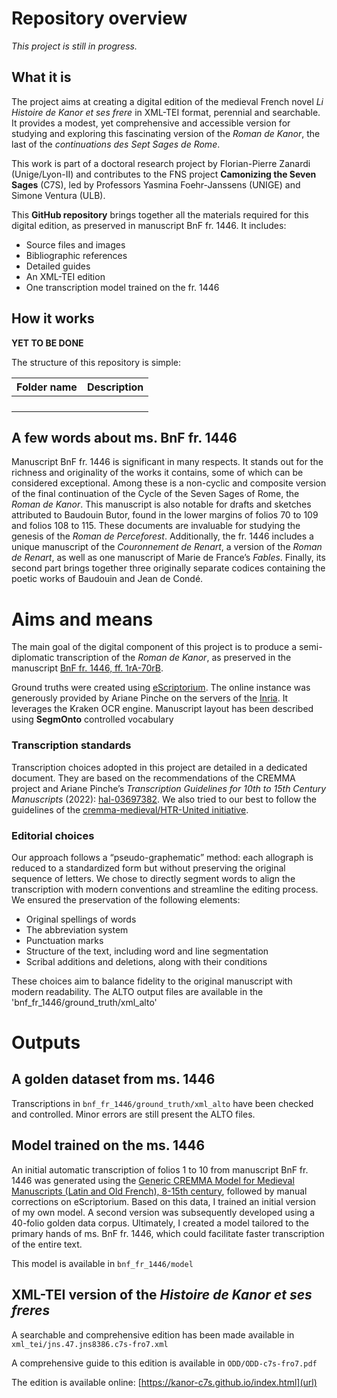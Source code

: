 # Repository overview
*This project is still in progress.*

## What it is
The project aims at creating a digital edition of the medieval French novel *Li Histoire de Kanor et ses frere* in XML-TEI format, perennial and searchable. It provides a modest, yet comprehensive and accessible version for studying and exploring this fascinating version of the *Roman de Kanor*, the last of the *continuations des Sept Sages de Rome*.

This work is part of a doctoral research project by Florian-Pierre Zanardi (Unige/Lyon-II) and contributes to the FNS project **Camonizing the Seven Sages** (C7S), led by Professors Yasmina Foehr-Janssens (UNIGE) and Simone Ventura (ULB).

This **GitHub repository** brings together all the materials required for this digital edition, as preserved in manuscript BnF fr. 1446. It includes:

* Source files and images
* Bibliographic references
* Detailed guides
* An XML-TEI edition
* One transcription model trained on the fr. 1446

## How it works

**YET TO BE DONE**

The structure of this repository is simple:

| Folder name | Description |
| ----------- |  ---- |
|  |  |
|  |  |
|  |  |
|  |  |

## A few words about ms. BnF fr. 1446

Manuscript BnF fr. 1446 is significant in many respects. It stands out for the richness and originality of the works it contains, some of which can be considered exceptional. Among these is a non-cyclic and composite version of the final continuation of the Cycle of the Seven Sages of Rome, the *Roman de Kanor*. This manuscript is also notable for drafts and sketches attributed to Baudouin Butor, found in the lower margins of folios 70 to 109 and folios 108 to 115. These documents are invaluable for studying the genesis of the *Roman de Perceforest*.
Additionally, the fr. 1446 includes a unique manuscript of the *Couronnement de Renart*, a version of the *Roman de Renart*, as well as one manuscript of Marie de France’s *Fables*. Finally, its second part brings together three originally separate codices containing the poetic works of Baudouin and Jean de Condé.

# Aims and means

The main goal of the digital component of this project is to produce a semi-diplomatic transcription of the *Roman de Kanor*, as preserved in the manuscript [BnF fr. 1446, ff. 1rA-70rB](https://gallica.bnf.fr/ark:/12148/btv1b10023851v).

Ground truths were created using [eScriptorium](https://escriptorium.inria.fr). The online instance was generously provided by Ariane Pinche on the servers of the [Inria](https://inria.fr/). It leverages the Kraken OCR engine. Manuscript layout has been described using **SegmOnto** controlled vocabulary

### Transcription standards

Transcription choices adopted in this project are detailed in a dedicated document. They are based on the recommendations of the CREMMA project and Ariane Pinche’s *Transcription Guidelines for 10th to 15th Century Manuscripts* (2022): [hal-03697382](https://hal.science/hal-03697382/document).  We also tried to our best to follow the guidelines of the [cremma-medieval/HTR-United initiative](https://github.com/HTR-United/cremma-medieval).

###  Editorial choices

Our approach follows a “pseudo-graphematic” method: each allograph is reduced to a standardized form but without preserving the original sequence of letters. We chose to directly segment words to align the transcription with modern conventions and streamline the editing process. We ensured the preservation of the following elements:

* Original spellings of words
* The abbreviation system
* Punctuation marks
* Structure of the text, including word and line segmentation
* Scribal additions and deletions, along with their conditions

These choices aim to balance fidelity to the original manuscript with modern readability. The ALTO output files are available in the 'bnf_fr_1446/ground_truth/xml_alto'

# Outputs
## A golden dataset from ms. 1446

Transcriptions in `bnf_fr_1446/ground_truth/xml_alto` have been checked and controlled. Minor errors are still present the ALTO files. 

## Model trained on the ms. 1446

An initial automatic transcription of folios 1 to 10 from manuscript BnF fr. 1446 was generated using the [Generic CREMMA Model for Medieval Manuscripts (Latin and Old French), 8-15th century](https://zenodo.org/records/7234166#.Y7f69afMJhE), followed by manual corrections on eScriptorium. Based on this data, I trained an initial version of my own model. A second version was subsequently developed using a 40-folio golden data corpus. Ultimately, I created a model tailored to the primary hands of ms. BnF fr. 1446, which could facilitate faster transcription of the entire text.

This model is available in `bnf_fr_1446/model`

## XML-TEI version of the *Histoire de Kanor et ses freres*

A searchable and comprehensive edition has been made available in `xml_tei/jns.47.jns8386.c7s-fro7.xml`

A comprehensive guide to this edition is available in `ODD/ODD-c7s-fro7.pdf`

The edition is available online: [https://kanor-c7s.github.io/index.html](url)
